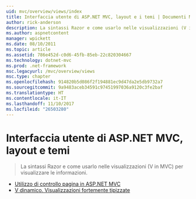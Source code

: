 ```yaml
---
uid: mvc/overview/views/index
title: Interfaccia utente di ASP.NET MVC, layout e i temi | Documenti Microsoft
author: rick-anderson
description: La sintassi Razor e come usarlo nelle visualizzazioni (V in MVC) per visualizzare le informazioni.
ms.author: aspnetcontent
manager: wpickett
ms.date: 08/10/2011
ms.topic: article
ms.assetid: 786e452d-c0d6-45fb-85eb-22c820304667
ms.technology: dotnet-mvc
ms.prod: .net-framework
msc.legacyurl: /mvc/overview/views
msc.type: chapter
ms.openlocfilehash: 914820b5d086f2f194881ec9d47da2e5db9732a7
ms.sourcegitcommit: 9a9483aceb34591c97451997036a9120c3fe2baf
ms.translationtype: HT
ms.contentlocale: it-IT
ms.lasthandoff: 11/10/2017
ms.locfileid: "26503280"
---
```

<a name="aspnet-mvc-ui-layouts-and-themes"></a>Interfaccia utente di ASP.NET MVC, layout e temi
====================
> La sintassi Razor e come usarlo nelle visualizzazioni (V in MVC) per visualizzare le informazioni.


- [Utilizzo di controllo pagina in ASP.NET MVC](using-page-inspector-in-aspnet-mvc.md)
- [V dinamico. Visualizzazioni fortemente tipizzate](dynamic-v-strongly-typed-views.md)
